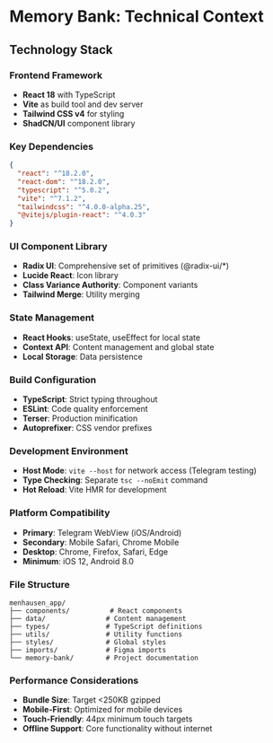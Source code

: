 # Memory Bank: Technical Context

## Technology Stack

### Frontend Framework
- **React 18** with TypeScript
- **Vite** as build tool and dev server
- **Tailwind CSS v4** for styling
- **ShadCN/UI** component library

### Key Dependencies
```json
{
  "react": "^18.2.0",
  "react-dom": "^18.2.0",
  "typescript": "^5.0.2",
  "vite": "^7.1.2",
  "tailwindcss": "^4.0.0-alpha.25",
  "@vitejs/plugin-react": "^4.0.3"
}
```

### UI Component Library
- **Radix UI**: Comprehensive set of primitives (@radix-ui/*)
- **Lucide React**: Icon library
- **Class Variance Authority**: Component variants
- **Tailwind Merge**: Utility merging

### State Management
- **React Hooks**: useState, useEffect for local state
- **Context API**: Content management and global state
- **Local Storage**: Data persistence

### Build Configuration
- **TypeScript**: Strict typing throughout
- **ESLint**: Code quality enforcement
- **Terser**: Production minification
- **Autoprefixer**: CSS vendor prefixes

### Development Environment
- **Host Mode**: `vite --host` for network access (Telegram testing)
- **Type Checking**: Separate `tsc --noEmit` command
- **Hot Reload**: Vite HMR for development

### Platform Compatibility
- **Primary**: Telegram WebView (iOS/Android)
- **Secondary**: Mobile Safari, Chrome Mobile
- **Desktop**: Chrome, Firefox, Safari, Edge
- **Minimum**: iOS 12, Android 8.0

### File Structure
```
menhausen_app/
├── components/          # React components
├── data/               # Content management
├── types/              # TypeScript definitions
├── utils/              # Utility functions
├── styles/             # Global styles
├── imports/            # Figma imports
└── memory-bank/        # Project documentation
```

### Performance Considerations
- **Bundle Size**: Target <250KB gzipped
- **Mobile-First**: Optimized for mobile devices
- **Touch-Friendly**: 44px minimum touch targets
- **Offline Support**: Core functionality without internet
